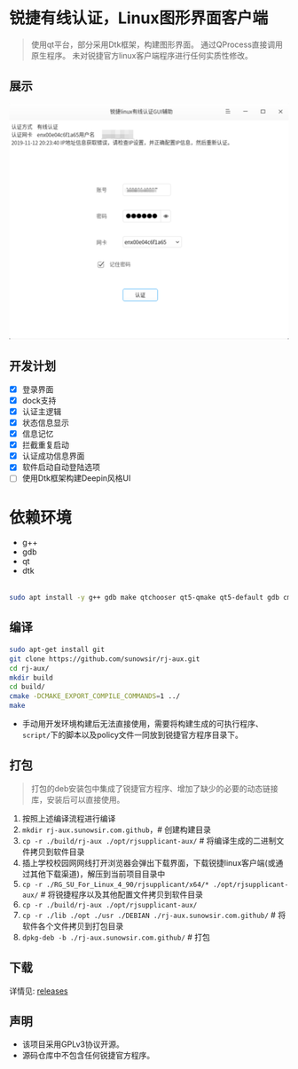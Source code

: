 # 锐捷有线认证，Linux图形界面客户端

> 使用qt平台，部分采用Dtk框架，构建图形界面。
> 通过QProcess直接调用原生程序。
> 未对锐捷官方linux客户端程序进行任何实质性修改。


## 展示
![showPic](./showPic.png)


## 开发计划 

- [x] 登录界面
- [x] dock支持
- [x] 认证主逻辑
- [x] 状态信息显示
- [x] 信息记忆
- [x] 拦截重复启动
- [x] 认证成功信息界面
- [x] 软件启动自动登陆选项
- [ ] 使用Dtk框架构建Deepin风格UI

# 依赖环境

* g++
* gdb
* qt
* dtk

```bash

sudo apt install -y g++ gdb make qtchooser qt5-qmake qt5-default gdb cmake 

```


## 编译

```bash
sudo apt-get install git
git clone https://github.com/sunowsir/rj-aux.git
cd rj-aux/
mkdir build
cd build/
cmake -DCMAKE_EXPORT_COMPILE_COMMANDS=1 ../
make 
```

*  手动用开发环境构建后无法直接使用，需要将构建生成的可执行程序、`script/`下的脚本以及policy文件一同放到锐捷官方程序目录下。

## 打包
> 打包的deb安装包中集成了锐捷官方程序、增加了缺少的必要的动态链接库，安装后可以直接使用。
 1. 按照上述编译流程进行编译
 2. `mkdir rj-aux.sunowsir.com.github`，# 创建构建目录
 3. `cp -r ./build/rj-aux ./opt/rjsupplicant-aux/` # 将编译生成的二进制文件拷贝到软件目录
 4. 插上学校校园网网线打开浏览器会弹出下载界面，下载锐捷linux客户端(或通过其他下载渠道)，解压到当前项目目录中
 5. `cp -r ./RG_SU_For_Linux_4_90/rjsupplicant/x64/* ./opt/rjsupplicant-aux/` # 将锐捷程序以及其他配置文件拷贝到软件目录
 6. `cp -r ./build/rj-aux ./opt/rjsupplicant-aux/`
 7. `cp -r ./lib ./opt ./usr ./DEBIAN ./rj-aux.sunowsir.com.github/` # 将软件各个文件拷贝到打包目录
 8. `dpkg-deb -b ./rj-aux.sunowsir.com.github/` # 打包



## 下载

详情见: [releases](https://github.com/sunowsir/rj-aux/releases)

## 声明

*  该项目采用GPLv3协议开源。
*  源码仓库中不包含任何锐捷官方程序。


